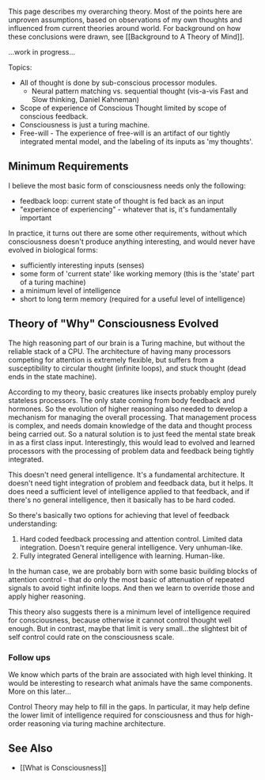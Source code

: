 This page describes my overarching theory. Most of the points here are unproven assumptions, based on observations of my own thoughts and influenced from current theories around world. For background on how these conclusions were drawn, see [[Background to A Theory of Mind]].

...work in progress...

Topics:
* All of thought is done by sub-conscious processor modules.
   * Neural pattern matching vs. sequential thought  (vis-a-vis Fast and Slow thinking, Daniel Kahneman)
* Scope of experience of Conscious Thought limited by scope of conscious feedback.
* Consciousness is just a turing machine.
* Free-will - The experience of free-will is an artifact of our tightly integrated mental model, and the labeling of its inputs as 'my thoughts'.

## Minimum Requirements
I believe the most basic form of consciousness needs only the following:
* feedback loop: current state of thought is fed back as an input
* "experience of experiencing" - whatever that is, it's fundamentally important

In practice, it turns out there are some other requirements, without which consciousness doesn't produce anything interesting, and would never have evolved in biological forms:
* sufficiently interesting inputs (senses)
* some form of 'current state' like working memory (this is the 'state' part of a turing machine)
* a minimum level of intelligence
* short to long term memory (required for a useful level of intelligence)

## Theory of "Why" Consciousness Evolved
The high reasoning part of our brain is a Turing machine, but without the reliable stack of a CPU. The architecture of having many processors competing for attention is extremely flexible, but suffers from a susceptibility to circular thought (infinite loops), and stuck thought (dead ends in the state machine).

According to my theory, basic creatures like insects probably employ purely stateless processors. The only state coming from body feedback and hormones. So the evolution of higher reasoning also needed to develop a mechanism for managing the overall processing. That management process is complex, and needs domain knowledge of the data and thought process being carried out. So a natural solution is to just feed the mental state break in as a first class input. Interestingly, this would lead to evolved and learned processors with the processing of problem data and feedback being tightly integrated. 

This doesn't need general intelligence. It's a fundamental architecture. It doesn't need tight integration of problem and feedback data, but it helps. It does need a sufficient level of intelligence applied to that feedback, and if there's no general intelligence, then it basically has to be hard coded. 

So there's basically two options for achieving that level of feedback understanding:
1. Hard coded feedback processing and attention control. Limited data integration. Doesn't require general intelligence. Very unhuman-like. 
2. Fully integrated General intelligence with learning. Human-like. 

In the human case, we are probably born with some basic building blocks of attention control - that do only the most basic of attenuation of repeated signals to avoid tight infinite loops. And then we learn to override those and apply higher reasoning. 

This theory also suggests there is a minimum level of intelligence required for consciousness, because otherwise it cannot control thought well enough. But in contrast, maybe that limit is very small...the slightest bit of self control could rate on the consciousness scale. 

### Follow ups
We know which parts of the brain are associated with high level thinking. It would be interesting to research what animals have the same components. More on this later...

Control Theory may help to fill in the gaps. In particular, it may help define the lower limit of intelligence required for consciousness and thus for high-order reasoning via turing machine architecture.
 

## See Also
* [[What is Consciousness]]